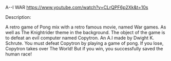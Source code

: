 A--I WAR
https://www.youtube.com/watch?v=CLrQPF6p2Xk&t=10s

Description:

A retro game of Pong mix with a retro famous movie, named War games. 
As well as The Knightrider theme in the background. 
The object of the game is to defeat an evil computer named Copytron. An A.I made by Dwight K. Schrute.
You must defeat Copytron by playing a game of pong. If you lose, Copytron takes over The World! But
if you win, you successfully saved the human race!
